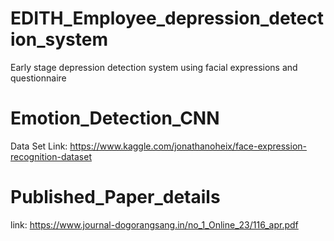 # EDITH_Employee_depression_detection_system
Early stage depression detection system using facial expressions and questionnaire


# Emotion_Detection_CNN
Data Set Link: https://www.kaggle.com/jonathanoheix/face-expression-recognition-dataset


# Published_Paper_details
link: https://www.journal-dogorangsang.in/no_1_Online_23/116_apr.pdf

